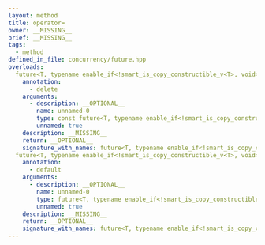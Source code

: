 ```yaml
---
layout: method
title: operator=
owner: __MISSING__
brief: __MISSING__
tags:
  - method
defined_in_file: concurrency/future.hpp
overloads:
  future<T, typename enable_if<!smart_is_copy_constructible_v<T>, void>::type> & operator=(const future<T, typename enable_if<!smart_is_copy_constructible_v<T>, void>::type> &):
    annotation:
      - delete
    arguments:
      - description: __OPTIONAL__
        name: unnamed-0
        type: const future<T, typename enable_if<!smart_is_copy_constructible_v<T>, void>::type> &
        unnamed: true
    description: __MISSING__
    return: __OPTIONAL__
    signature_with_names: future<T, typename enable_if<!smart_is_copy_constructible_v<T>, void>::type> & operator=(const future<T, typename enable_if<!smart_is_copy_constructible_v<T>, void>::type> &)
  future<T, typename enable_if<!smart_is_copy_constructible_v<T>, void>::type> & operator=(future<T, typename enable_if<!smart_is_copy_constructible_v<T>, void>::type> &&):
    annotation:
      - default
    arguments:
      - description: __OPTIONAL__
        name: unnamed-0
        type: future<T, typename enable_if<!smart_is_copy_constructible_v<T>, void>::type> &&
        unnamed: true
    description: __MISSING__
    return: __OPTIONAL__
    signature_with_names: future<T, typename enable_if<!smart_is_copy_constructible_v<T>, void>::type> & operator=(future<T, typename enable_if<!smart_is_copy_constructible_v<T>, void>::type> &&)
---
```

